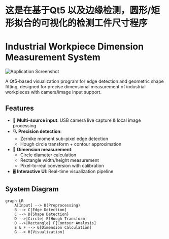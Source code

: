 # 这是在基于Qt5 以及边缘检测，圆形/矩形拟合的可视化的检测工件尺寸程序

# Industrial Workpiece Dimension Measurement System

![Application Screenshot](demo_images/interface.png)

A Qt5-based visualization program for edge detection and geometric shape fitting, designed for precise dimensional measurement of industrial workpieces with camera/image input support.

## Features
- 🎥 **Multi-source input**: USB camera live capture & local image processing
- 🔍 **Precision detection**: 
  - Zernike moment sub-pixel edge detection
  - Hough circle transform + contour approximation
- 📏 **Dimension measurement**:
  - Circle diameter calculation
  - Rectangle width/height measurement
  - Pixel-to-real conversion with calibration
- 🖥️ **Interactive UI**: Real-time visualization pipeline

## System Diagram
```mermaid
graph LR
    A[Input] --> B(Preprocessing)
    B --> C[Edge Detection]
    C --> D{Shape Detection}
    D -->|Circle| E[Hough Transform]
    D -->|Rectangle| F[Contour Analysis]
    E & F --> G[Dimension Calculation]
    G --> H[Visualization]

